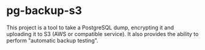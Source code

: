 # pg-backup-s3

This project is a tool to take a PostgreSQL dump, encrypting it and uploading it to S3 (AWS or compatible service).
It also provides the ability to perform "automatic backup testing".